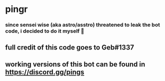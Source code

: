 # pingr
### since sensei wise (aka astro/asstro) threatened to leak the bot code, i decided to do it myself 🙂
## full credit of this code goes to Geb#1337
## working versions of this bot can be found in https://discord.gg/pings
